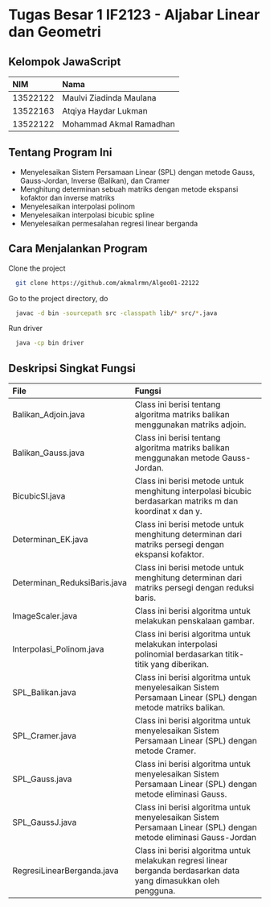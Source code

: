 # Tugas Besar 1 IF2123 - Aljabar Linear dan Geometri




## Kelompok JawaScript

| NIM | Nama           |
| :-------- | :------------------------- |
| 13522122 |  Maulvi Ziadinda Maulana |
| 13522163 | Atqiya Haydar Lukman |
| 13522122 | Mohammad Akmal Ramadhan |


## Tentang Program Ini
- Menyelesaikan Sistem Persamaan Linear (SPL) dengan metode Gauss, Gauss-Jordan, Inverse (Balikan), dan Cramer
- Menghitung determinan sebuah matriks dengan metode ekspansi kofaktor dan inverse matriks
- Menyelesaikan interpolasi polinom
- Menyelesaikan interpolasi bicubic spline
- Menyelesaikan permesalahan regresi linear berganda

## Cara Menjalankan Program

Clone the project

```bash
  git clone https://github.com/akmalrmn/Algeo01-22122
```

Go to the project directory, do

```bash
  javac -d bin -sourcepath src -classpath lib/* src/*.java
```

Run driver

```bash
  java -cp bin driver
```


## Deskripsi Singkat Fungsi
| File | Fungsi    |
| :-------- | :------------------------- |
| Balikan_Adjoin.java| Class ini berisi tentang algoritma matriks balikan menggunakan matriks adjoin. |
| Balikan_Gauss.java | Class ini berisi tentang algoritma matriks balikan menggunakan metode Gauss-Jordan. |
| BicubicSI.java | Class ini berisi metode untuk menghitung interpolasi bicubic berdasarkan matriks m dan koordinat x dan y. |
| Determinan_EK.java | Class ini berisi metode untuk menghitung determinan dari matriks persegi dengan ekspansi kofaktor. |
| Determinan_ReduksiBaris.java |Class ini berisi metode untuk menghitung determinan dari matriks persegi dengan reduksi baris. |
| ImageScaler.java | Class ini berisi algoritma untuk melakukan penskalaan gambar. |
| Interpolasi_Polinom.java | Class ini berisi algoritma untuk melakukan interpolasi polinomial berdasarkan titik-titik yang diberikan. |
| SPL_Balikan.java| Class ini berisi algoritma untuk menyelesaikan Sistem Persamaan Linear (SPL) dengan metode matriks balikan. |
| SPL_Cramer.java | Class ini berisi algoritma untuk menyelesaikan Sistem Persamaan Linear (SPL) dengan metode Cramer. |
| SPL_Gauss.java | Class ini berisi algoritma untuk menyelesaikan Sistem Persamaan Linear (SPL) dengan metode eliminasi Gauss.|
| SPL_GaussJ.java| Class ini berisi algoritma untuk menyelesaikan Sistem Persamaan Linear (SPL) dengan metode eliminasi Gauss-Jordan |
| RegresiLinearBerganda.java | Class ini berisi algoritma untuk melakukan regresi linear berganda berdasarkan data yang dimasukkan oleh pengguna. |
